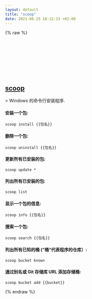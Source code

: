 ```yaml
---
layout: default
title: "scoop"
date: 2021-06-25 18:12:13 +02:00
---
```

{% raw %}
<h2 id="scoop">
  <a href="/zh/windows/scoop.html">scoop</a> <a href="#scoop"><svg class="icon">
    <use href="/assets/images/unicode_sprite.svg#link" />
  </svg></a>
</h2>
> Windows 的命令行安装程序.

#### 安装一个包:
```shell
scoop install {{包名}}
```
#### 删除一个包:
```shell
scoop uninstall {{包名}}
```
#### 更新所有已安装的包:
```shell
scoop update *
```
#### 列出所有已安装的包:
```shell
scoop list
```
#### 显示一个包的信息:
```shell
scoop info {{包名}}
```
#### 搜索一个包:
```shell
scoop search {{包名}}
```
#### 列出所有已知的桶 (“桶”代表程序的仓库）:
```shell
scoop bucket known
```
#### 通过别名或 Git 存储库 URL 添加存储桶:
```shell
scoop bucket add {{bucket}}
```
{% endraw %}
